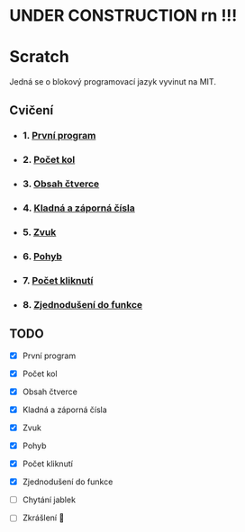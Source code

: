 # UNDER CONSTRUCTION rn !!!

# Scratch
Jedná se o blokový programovací jazyk vyvinut na MIT.

## Cvičení
- ### 1. [První program](/cvi%C4%8Den%C3%AD/01-prvn%C3%AD_program/zad%C3%A1n%C3%AD.md)

- ### 2. [Počet kol](/cvi%C4%8Den%C3%AD/02-po%C4%8Det_kol/zadan%C3%AD.md)

- ### 3. [Obsah čtverce](/cvi%C4%8Den%C3%AD/03-obsah_%C4%8Dtverce/zad%C3%A1n%C3%AD.md)

- ### 4. [Kladná a záporná čísla](/cvi%C4%8Den%C3%AD/04-kladn%C3%A1_a_z%C3%A1porn%C3%A1_%C4%8D%C3%ADsla/zad%C3%A1n%C3%AD.md)

- ### 5. [Zvuk](/cvi%C4%8Den%C3%AD/05-zvuk/zad%C3%A1n%C3%AD.md)

- ### 6. [Pohyb](/cvi%C4%8Den%C3%AD/06-pohyb/zadan%C3%AD.md)

- ### 7. [Počet kliknutí](/cvi%C4%8Den%C3%AD/07-po%C4%8Det_kliknut%C3%AD/zadan%C3%AD.md)

- ### 8. [Zjednodušení do funkce](/cvi%C4%8Den%C3%AD/08-zjednodu%C5%A1en%C3%AD_do_funkce/zadan%C3%AD.md)


## TODO

- [x] První program

- [x] Počet kol

- [x] Obsah čtverce

- [x] Kladná a záporná čísla

- [x] Zvuk

- [x] Pohyb

- [x] Počet kliknutí

- [x] Zjednodušení do funkce

- [ ] Chytání jablek

- [ ] Zkrášlení 💖
